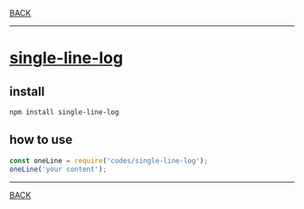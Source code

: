 [BACK](README.md)

---
# [single-line-log](https://github.com/freeall/single-line-log)

## install

```shell script
npm install single-line-log 
```

## how to use

```js
const oneLine = require('codes/single-line-log');
oneLine('your content');
```

---
[BACK](README.md)
